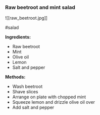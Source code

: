### Raw beetroot and mint salad

![[raw_beetroot.jpg]]

#salad 

**Ingredients:**
- Raw beetroot  
- Mint  
- Olive oil  
- Lemon  
- Salt and pepper

**Methods:**
- Wash beetroot  
- Shave slices  
- Arrange on plate with chopped mint  
- Squeeze lemon and drizzle olive oil over  
- Add salt and pepper


